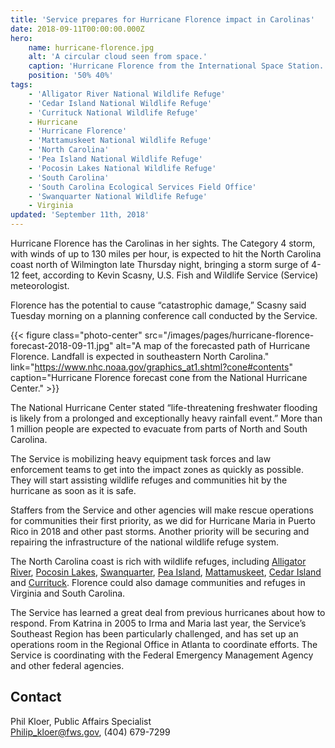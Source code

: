 ```yaml
---
title: 'Service prepares for Hurricane Florence impact in Carolinas'
date: 2018-09-11T00:00:00.000Z
hero:
    name: hurricane-florence.jpg
    alt: 'A circular cloud seen from space.'
    caption: 'Hurricane Florence from the International Space Station. Photo by Astronaut Ricky Arnold, NASA.'
    position: '50% 40%'
tags:
    - 'Alligator River National Wildlife Refuge'
    - 'Cedar Island National Wildlife Refuge'
    - 'Currituck National Wildlife Refuge'
    - Hurricane
    - 'Hurricane Florence'
    - 'Mattamuskeet National Wildlife Refuge'
    - 'North Carolina'
    - 'Pea Island National Wildlife Refuge'
    - 'Pocosin Lakes National Wildlife Refuge'
    - 'South Carolina'
    - 'South Carolina Ecological Services Field Office'
    - 'Swanquarter National Wildlife Refuge'
    - Virginia
updated: 'September 11th, 2018'
---
```


Hurricane Florence has the Carolinas in her sights. The Category 4 storm, with winds of up to 130 miles per hour, is expected to hit the North Carolina coast north of Wilmington late Thursday night, bringing a storm surge of 4-12 feet, according to Kevin Scasny, U.S. Fish and Wildlife Service (Service) meteorologist.

Florence has the potential to cause “catastrophic damage,” Scasny said Tuesday morning on a planning conference call conducted by the Service.

{{< figure class="photo-center" src="/images/pages/hurricane-florence-forecast-2018-09-11.jpg" alt="A map of the forecasted path of Hurricane Florence. Landfall is expected in southeastern North Carolina." link="https://www.nhc.noaa.gov/graphics_at1.shtml?cone#contents" caption="Hurricane Florence forecast cone from the National Hurricane Center." >}}

The National Hurricane Center stated “life-threatening freshwater flooding is likely from a prolonged and exceptionally heavy rainfall event.” More than 1 million people are expected to evacuate from parts of North and South Carolina.

The Service is mobilizing heavy equipment task forces and law enforcement teams to get into the impact zones as quickly as possible. They will start assisting wildlife refuges and communities hit by the hurricane as soon as it is safe.

Staffers from the Service and other agencies will make rescue operations for communities their first priority, as we did for Hurricane Maria in Puerto Rico in 2018 and other past storms. Another priority will be securing and repairing the infrastructure of the national wildlife refuge system.

The North Carolina coast is rich with wildlife refuges, including [Alligator River](https://www.fws.gov/refuge/alligator_river/), [Pocosin Lakes](https://www.fws.gov/refuge/pocosin_lakes/), [Swanquarter](https://www.fws.gov/refuge/swanquarter/), [Pea Island](https://www.fws.gov/refuge/pea-island/), [Mattamuskeet](https://www.fws.gov/refuge/mattamuskeet/), [Cedar Island](https://www.fws.gov/refuge/cedar_island/) and [Currituck](https://www.fws.gov/refuge/currituck/). Florence could also damage communities and refuges in Virginia and South Carolina.

The Service has learned a great deal from previous hurricanes about how to respond. From Katrina in 2005 to Irma and Maria last year, the Service’s Southeast Region has been particularly challenged, and has set up an operations room in the Regional Office in Atlanta to coordinate efforts. The Service is coordinating with the Federal Emergency Management Agency and other federal agencies.

## Contact

Phil Kloer, Public Affairs Specialist  
[Philip_kloer@fws.gov](mailto:Philip_kloer@fws.gov), (404) 679-7299